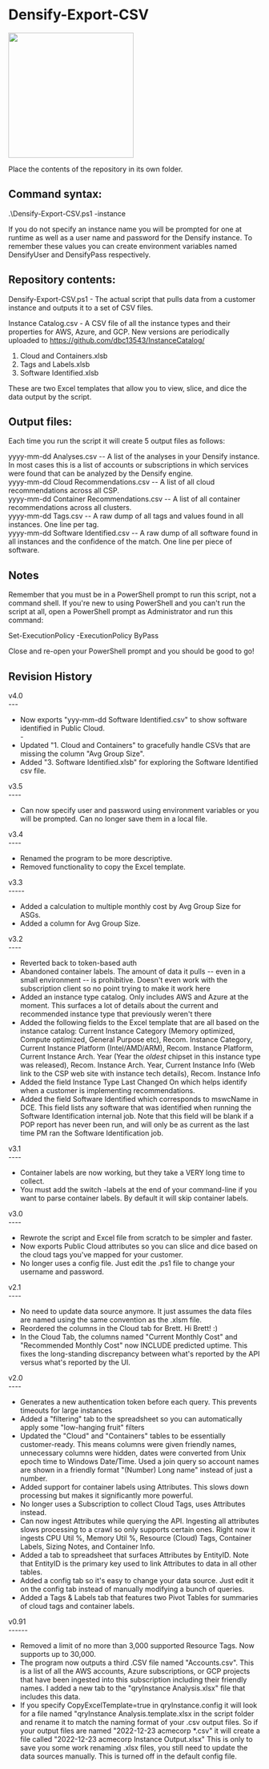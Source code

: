 # Densify-Export-CSV

<img src="https://www.densify.com/wp-content/uploads/densify.png" width="250">

Place the contents of the repository in its own folder.  

## Command syntax:

.\Densify-Export-CSV.ps1 -instance <instancename>

If you do not specify an instance name you will be prompted for one at runtime as well as a user name and password for the Densify instance.  To remember these values you can create environment variables named DensifyUser and DensifyPass respectively.  

## Repository contents:

Densify-Export-CSV.ps1 - 
The actual script that pulls data from a customer instance and outputs it to a set of CSV files.

Instance Catalog.csv - 
A CSV file of all the instance types and their properties for AWS, Azure, and GCP.  New versions are periodically uploaded to https://github.com/dbc13543/InstanceCatalog/

1. Cloud and Containers.xlsb
2. Tags and Labels.xlsb
3. Software Identified.xlsb

These are two Excel templates that allow you to view, slice, and dice the data output by the script.

## Output files:

Each time you run the script it will create 5 output files as follows:

yyyy-mm-dd <instancename> Analyses.csv -- A list of the analyses in your Densify instance.  In most cases this is a list of accounts or subscriptions in which services were found that can be analyzed by the Densify engine. <br/>
yyyy-mm-dd <instancename> Cloud Recommendations.csv -- A list of all cloud recommendations across all CSP. <br/>
yyyy-mm-dd <instancename> Container Recommendations.csv -- A list of all container recommendations across all clusters. <br/>
yyyy-mm-dd <instancename> Tags.csv -- A raw dump of all tags and values found in all instances.  One line per tag. <br/>
yyyy-mm-dd <instancename> Software Identified.csv -- A raw dump of all software found in all instances and the confidence of the match.  One line per piece of software. <br/>

## Notes

Remember that you must be in a PowerShell prompt to run this script, not a command shell.  If you're new to using PowerShell and you can't run the script at all, open a PowerShell prompt as Administrator and run this command:

Set-ExecutionPolicy -ExecutionPolicy ByPass

Close and re-open your PowerShell prompt and you should be good to go!

## Revision History



v4.0<br/>
---<br/>
* Now exports "yyy-mm-dd <instance> Software Identified.csv" to show software identified in Public Cloud.  <br/>      - 
* Updated "1. Cloud and Containers" to gracefully handle CSVs that are missing the column "Avg Group Size".<br/>
* Added "3. Software Identified.xlsb" for exploring the Software Identified csv file.<br/>

v3.5<br/>
----<br/>
* Can now specify user and password using environment variables or you will be prompted.  Can no longer save them in a local file.<br/>

v3.4<br/>
----<br/>
* Renamed the program to be more descriptive.  <br/>
* Removed functionality to copy the Excel template.<br/>

v3.3<br/>
-----<br/>
* Added a calculation to multiple monthly cost by Avg Group Size for ASGs.  <br/>
* Added a column for Avg Group Size.<br/>

v3.2<br/>
----<br/>
* Reverted back to token-based auth
* Abandoned container labels.  The amount of data it pulls -- even in a small environment -- is prohibitive.  Doesn't even work with the subscription client so no point trying to make it work here
* Added an instance type catalog.  Only includes AWS and Azure at the moment.  This surfaces a lot of details about the current and recommended instance type that previously weren't there
* Added the following fields to the Excel template that are all based on the instance catalog: Current Instance Category (Memory optimized, Compute optimized, General Purpose etc), Recom. Instance Category, Current Instance Platform (Intel/AMD/ARM), Recom. Instance Platform, Current Instance Arch. Year (Year the *oldest* chipset in this instance type was released), Recom. Instance Arch. Year, Current Instance Info (Web link to the CSP web site with instance tech details), Recom. Instance Info
* Added the field Instance Type Last Changed On which helps identify when a customer is implementing recommendations.
* Added the field Software Identified which corresponds to mswcName in DCE.  This field lists any software that was identified when running the Software Identification internal job.  Note that this field will be blank if a POP report has never been run, and will only be as current as the last time PM ran the Software Identification job.

v3.1<br/>
----<br/>
* Container labels are now working, but they take a VERY long time to collect.<br/>
* You must add the switch -labels at the end of your command-line if you want to parse container labels.  By default it will skip container labels.<br/>

v3.0<br/>
----<br/>
* Rewrote the script and Excel file from scratch to be simpler and faster.<br/>
* Now exports Public Cloud attributes so you can slice and dice based on the cloud tags you've mapped for your customer.
* No longer uses a config file.  Just edit the .ps1 file to change your username and password.<br/>

v2.1<br/>
----<br/>
* No need to update data source anymore.  It just assumes the data files are named using the same convention as the .xlsm file.<br/>
* Reordered the columns in the Cloud tab for Brett.  Hi Brett!  :) <br/>
* In the Cloud Tab, the columns named "Current Monthly Cost" and "Recommended Monthly Cost" now INCLUDE predicted uptime. 
 This fixes the long-standing discrepancy between what's reported by the API versus what's reported by the UI.<br/>

v2.0<br/>
----<br/>
* Generates a new authentication token before each query.  This prevents timeouts for large instances<br/>
* Added a "filtering" tab to the spreadsheet so you can automatically apply some "low-hanging fruit" filters<br/>
* Updated the "Cloud" and "Containers" tables to be essentially customer-ready.  This means columns were given friendly names, unnecessary columns were hidden, dates were converted from Unix epoch time to Windows Date/Time.  Used a join query so account names are shown in a friendly format "(Number) Long name" instead of just a number.<br/>
* Added support for container labels using Attributes.  This slows down processing but makes it significantly more powerful.<br/>
* No longer uses a Subscription to collect Cloud Tags, uses Attributes instead.<br/>
* Can now ingest Attributes while querying the API.  Ingesting all attributes slows processing to a crawl so only supports certain ones.  Right now it ingests CPU Util %, Memory Util %, Resource (Cloud) Tags, Container Labels, Sizing Notes, and Container Info.<br/>
* Added a tab to spreadsheet that surfaces Attributes by EntityID.  Note that EntityID is the primary key used to link Attributes to data in all other tables.<br/>
* Added a config tab so it's easy to change your data source.  Just edit it on the config tab instead of manually modifying a bunch of queries.<br/>
* Added a Tags & Labels tab that features two Pivot Tables for summaries of cloud tags and container labels.<br/>

v0.91<br/>
------<br/>
* Removed a limit of no more than 3,000 supported Resource Tags.  Now supports up to 30,000.<br/>
* The program now outputs a third .CSV file named "Accounts.csv".  This is a list of all the AWS accounts, Azure subscriptions, or GCP projects that have been ingested into this subscription including their friendly names.  I added a new tab to the "qryInstance Analysis.xlsx" file that includes this data.<br/>
* If you specify CopyExcelTemplate=true in qryInstance.config it will look for a file named "qryInstance Analysis.template.xlsx in the script folder and rename it to match the naming format of your .csv output files.  So if your output files are named "2022-12-23 acmecorp *.csv" it will create a file called "2022-12-23 acmecorp Instance Output.xlsx"  This is only to save you some work renaming .xlsx files, you still need to update the data sources manually.  This is turned off in the default config file.<br/>
